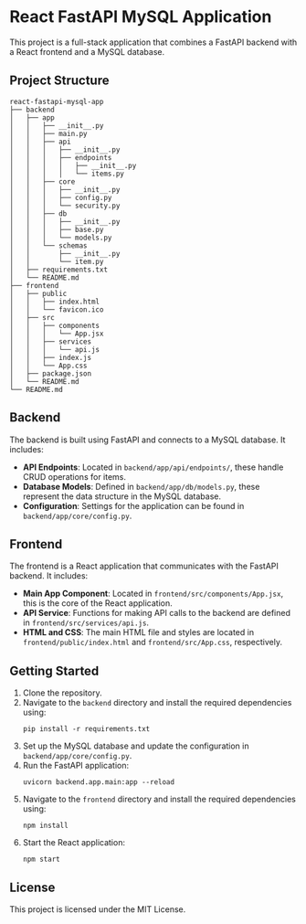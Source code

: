 # React FastAPI MySQL Application

This project is a full-stack application that combines a FastAPI backend with a React frontend and a MySQL database. 

## Project Structure

```
react-fastapi-mysql-app
├── backend
│   ├── app
│   │   ├── __init__.py
│   │   ├── main.py
│   │   ├── api
│   │   │   ├── __init__.py
│   │   │   ├── endpoints
│   │   │   │   ├── __init__.py
│   │   │   │   └── items.py
│   │   ├── core
│   │   │   ├── __init__.py
│   │   │   ├── config.py
│   │   │   └── security.py
│   │   ├── db
│   │   │   ├── __init__.py
│   │   │   ├── base.py
│   │   │   └── models.py
│   │   └── schemas
│   │       ├── __init__.py
│   │       └── item.py
│   ├── requirements.txt
│   └── README.md
├── frontend
│   ├── public
│   │   ├── index.html
│   │   └── favicon.ico
│   ├── src
│   │   ├── components
│   │   │   └── App.jsx
│   │   ├── services
│   │   │   └── api.js
│   │   ├── index.js
│   │   └── App.css
│   ├── package.json
│   └── README.md
└── README.md
```

## Backend

The backend is built using FastAPI and connects to a MySQL database. It includes:

- **API Endpoints**: Located in `backend/app/api/endpoints/`, these handle CRUD operations for items.
- **Database Models**: Defined in `backend/app/db/models.py`, these represent the data structure in the MySQL database.
- **Configuration**: Settings for the application can be found in `backend/app/core/config.py`.

## Frontend

The frontend is a React application that communicates with the FastAPI backend. It includes:

- **Main App Component**: Located in `frontend/src/components/App.jsx`, this is the core of the React application.
- **API Service**: Functions for making API calls to the backend are defined in `frontend/src/services/api.js`.
- **HTML and CSS**: The main HTML file and styles are located in `frontend/public/index.html` and `frontend/src/App.css`, respectively.

## Getting Started

1. Clone the repository.
2. Navigate to the `backend` directory and install the required dependencies using:
   ```
   pip install -r requirements.txt
   ```
3. Set up the MySQL database and update the configuration in `backend/app/core/config.py`.
4. Run the FastAPI application:
   ```
   uvicorn backend.app.main:app --reload
   ```
5. Navigate to the `frontend` directory and install the required dependencies using:
   ```
   npm install
   ```
6. Start the React application:
   ```
   npm start
   ```

## License

This project is licensed under the MIT License.
